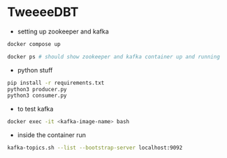 # TweeeeDBT

- setting up zookeeper and kafka
```bash
docker compose up
```

```bash
docker ps # should show zookeeper and kafka container up and running
```

- python stuff
```bash
pip install -r requirements.txt
python3 producer.py
python3 consumer.py
```

- to test kafka
```bash
docker exec -it <kafka-image-name> bash
```

- inside the container run 
```bash
kafka-topics.sh --list --bootstrap-server localhost:9092
```